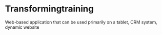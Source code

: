 # Transformingtraining
Web-based application that can be used primarily on a tablet,  CRM system, dynamic website
